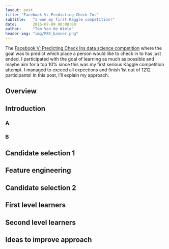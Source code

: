 ```yaml
---
layout: post
title: "Facebook V: Predicting Check Ins"
subtitle:   "I won my first Kaggle competition!"
date:       2016-07-09 00:00:00
author:     "Tom Van de Wiele"
header-img: "img/FB5_banner.png"
---
```




The [Facebook V: Predicting Check Ins data science competition](https://www.kaggle.com/c/facebook-v-predicting-check-ins) where the goal was to predict which place a person would like to check in to has just ended. I participated with the goal of learning as much as possible and maybe aim for a top 10% since this was my first serious Kaggle competition attempt. I managed to exceed all expections and finish 1st out of 1212 participants! In this post, I’ll explain my approach.

## Overview

## Introduction

### A

### B

## Candidate selection 1

## Feature engineering

## Candidate selection 2

## First level learners

## Second level learners

## Ideas to improve approach
